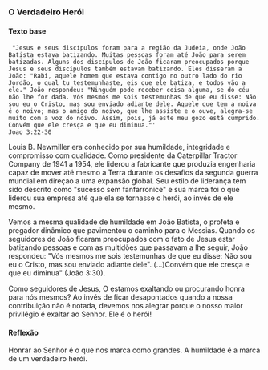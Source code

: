 ### O Verdadeiro Herói

#### Texto base
```
 "Jesus e seus discípulos foram para a região da Judeia, onde João Batista estava batizando. Muitas pessoas foram até João para serem batizadas. Alguns dos discípulos de João ficaram preocupados porque Jesus e seus discípulos também estavam batizando. Eles disseram a João: "Rabi, aquele homem que estava contigo no outro lado do rio Jordão, o qual tu testemunhaste, eis que ele batiza, e todos vão a ele." João respondeu: "Ninguém pode receber coisa alguma, se do céu não lhe for dada. Vós mesmos me sois testemunhas de que eu disse: Não sou eu o Cristo, mas sou enviado adiante dele. Aquele que tem a noiva é o noivo; mas o amigo do noivo, que lhe assiste e o ouve, alegra-se muito com a voz do noivo. Assim, pois, já este meu gozo está cumprido. Convém que ele cresça e que eu diminua."'
Joao 3:22-30
```

Louis B. Newmiller era conhecido por sua humildade, integridade e compromisso com qualidade. Como presidente da Caterpillar Tractor Company de 1941 a 1954, ele liderou a fabricante que produzia engenharia capaz de mover até mesmo a Terra durante os desafios da segunda guerra mundial em direçao a uma expansão global. Seu estilo de liderança tem sido descrito como "sucesso sem fanfarronice" e sua marca foi o que liderou sua empresa até que ela se tornasse o herói, ao invés de ele mesmo.

Vemos a mesma qualidade de humildade em João Batista, o profeta e pregador dinâmico que pavimentou o caminho para o Messias. Quando os seguidores de João ficaram preocupados com o fato de Jesus estar batizando pessoas e com as multidões que passavam a lhe seguir, João respondeu: "Vós mesmos me sois testemunhas de que eu disse: Não sou eu o Cristo, mas sou enviado adiante dele". (...)Convém que ele cresça e que eu diminua" (João 3:30).

Como seguidores de Jesus, O estamos exaltando ou procurando honra para nós mesmos? Ao invés de ficar desapontados quando a nossa contribuição não é notada, devemos nos alegrar porque o nosso maior privilégio é exaltar ao Senhor. Ele é o herói!

#### Reflexão
Honrar ao Senhor é o que nos marca como grandes. A humildade é a marca de um verdadeiro herói. 
